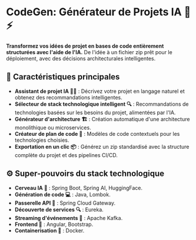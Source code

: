 # CodeGen: Générateur de Projets IA 🧠⚡

**Transformez vos idées de projet en bases de code entièrement structurées avec l'aide de l'IA.** De l'idée à un fichier zip prêt pour le déploiement, avec des décisions architecturales intelligentes.

## 🎯 Caractéristiques principales

- **Assistant de projet IA 🧙‍♂️** : Décrivez votre projet en langage naturel et obtenez des recommandations intelligentes.
- **Sélecteur de stack technologique intelligent 🔍** : Recommandations de technologies basées sur les besoins du projet, alimentées par l'IA.
- **Générateur d'architecture 🏗️** : Création automatique d'une architecture monolithique ou microservices.
- **Créateur de plan de code 📄** : Modèles de code contextuels pour les technologies choisies.
- **Exportation en un clic 📦** : Générez un zip standardisé avec la structure complète du projet et des pipelines CI/CD.

## ⚙️ Super-pouvoirs du stack technologique

- **Cerveau IA 🤖** : Spring Boot, Spring AI, HuggingFace.
- **Génération de code 💻** : Java, Lombok.
- **Passerelle API 🚪** : Spring Cloud Gateway.
- **Découverte de services 🔍** : Eureka.
- **Streaming d'événements 📡** : Apache Kafka.
- **Frontend 🎨** : Angular, Bootstrap.
- **Containerisation 🐳** : Docker.


